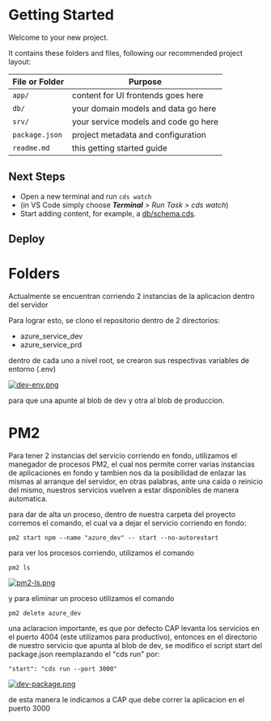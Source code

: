 # Getting Started

Welcome to your new project.

It contains these folders and files, following our recommended project layout:

File or Folder | Purpose
---------|----------
`app/` | content for UI frontends goes here
`db/` | your domain models and data go here
`srv/` | your service models and code go here
`package.json` | project metadata and configuration
`readme.md` | this getting started guide


## Next Steps

- Open a new terminal and run `cds watch` 
- (in VS Code simply choose _**Terminal** > Run Task > cds watch_)
- Start adding content, for example, a [db/schema.cds](db/schema.cds).


## Deploy 

# Folders

Actualmente se encuentran corriendo 2 instancias de la aplicacion dentro del servidor

Para lograr esto, se clono el repositorio dentro de 2 directorios:

- azure_service_dev
- azure_service_prd

dentro de cada uno a nivel root, se crearon sus respectivas variables de entorno (.env)

[![dev-env.png](https://i.postimg.cc/t4cPf3GH/dev-env.png)](https://postimg.cc/NK152r0N)

para que una apunte al blob de dev y otra al blob de produccion.

# PM2

Para tener 2 instancias del servicio corriendo en fondo, utilizamos el manegador de procesos PM2, el cual nos permite correr varias instancias de aplicaciones en fondo y tambien nos da la posibilidad de enlazar
las mismas al arranque del servidor, en otras palabras, ante una caída o reinicio del mismo, nuestros servicios vuelven a estar disponibles de manera automatica. 

para dar de alta un proceso, dentro de nuestra carpeta del proyecto corremos el comando, el cual va a dejar el servicio corriendo en fondo:

`pm2 start npm --name "azure_dev" -- start --no-autorestart`

para ver los procesos corriendo, utilizamos el comando

`pm2 ls`

[![pm2-ls.png](https://i.postimg.cc/DzbsKS74/pm2-ls.png)](https://postimg.cc/FfN1ysdh)

y para eliminar un proceso utilizamos el comando

`pm2 delete azure_dev`

una aclaracion importante, es que por defecto CAP levanta los servicios en el puerto 4004 (este utilizamos para productivo), entonces en el directorio de nuestro servicio que apunta al blob de dev, se modifico el script start del package.json reemplazando el "cds run" por:

 `"start": "cds run --port 3000"`

[![dev-package.png](https://i.postimg.cc/G2wD3bp7/dev-package.png)](https://postimg.cc/sBmxwd77)

de esta manera le indicamos a CAP que debe correr la aplicacion en el puerto 3000
